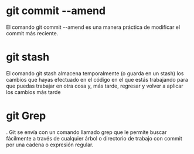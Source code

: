 # git commit --amend
El comando git commit --amend es una manera práctica de modificar el commit más reciente.

# git stash
El comando git stash almacena temporalmente (o guarda en un stash) los cambios que hayas efectuado en el código en el que estás trabajando para que puedas trabajar en otra cosa y, más tarde, regresar y volver a aplicar los cambios más tarde

# git Grep
. Git se envía con un comando llamado grep que le permite buscar fácilmente a través de cualquier árbol o directorio de trabajo con commit por una cadena o expresión regular.

